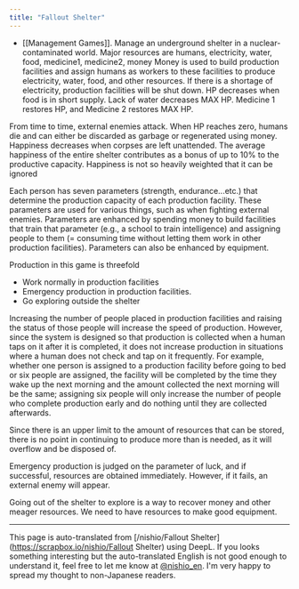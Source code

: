 ```yaml
---
title: "Fallout Shelter"
---
```


- [[Management Games]]. Manage an underground shelter in a nuclear-contaminated world.
Major resources are humans, electricity, water, food, medicine1, medicine2, money
Money is used to build production facilities and assign humans as workers to these facilities to produce electricity, water, food, and other resources.
If there is a shortage of electricity, production facilities will be shut down.
HP decreases when food is in short supply.
Lack of water decreases MAX HP.
Medicine 1 restores HP, and Medicine 2 restores MAX HP.

From time to time, external enemies attack.
When HP reaches zero, humans die and can either be discarded as garbage or regenerated using money.
Happiness decreases when corpses are left unattended. The average happiness of the entire shelter contributes as a bonus of up to 10% to the productive capacity. Happiness is not so heavily weighted that it can be ignored

Each person has seven parameters (strength, endurance...etc.) that determine the production capacity of each production facility. These parameters are used for various things, such as when fighting external enemies.
Parameters are enhanced by spending money to build facilities that train that parameter (e.g., a school to train intelligence) and assigning people to them (= consuming time without letting them work in other production facilities).
Parameters can also be enhanced by equipment.

Production in this game is threefold
- Work normally in production facilities
- Emergency production in production facilities.
- Go exploring outside the shelter

Increasing the number of people placed in production facilities and raising the status of those people will increase the speed of production. However, since the system is designed so that production is collected when a human taps on it after it is completed, it does not increase production in situations where a human does not check and tap on it frequently. For example, whether one person is assigned to a production facility before going to bed or six people are assigned, the facility will be completed by the time they wake up the next morning and the amount collected the next morning will be the same; assigning six people will only increase the number of people who complete production early and do nothing until they are collected afterwards.

Since there is an upper limit to the amount of resources that can be stored, there is no point in continuing to produce more than is needed, as it will overflow and be disposed of.

Emergency production is judged on the parameter of luck, and if successful, resources are obtained immediately. However, if it fails, an external enemy will appear.

Going out of the shelter to explore is a way to recover money and other meager resources. We need to have resources to make good equipment.


---
This page is auto-translated from [/nishio/Fallout Shelter](https://scrapbox.io/nishio/Fallout Shelter) using DeepL. If you looks something interesting but the auto-translated English is not good enough to understand it, feel free to let me know at [@nishio_en](https://twitter.com/nishio_en). I'm very happy to spread my thought to non-Japanese readers.